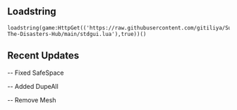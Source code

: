 
## Loadstring

```
loadstring(game:HttpGet(('https://raw.githubusercontent.com/gitiliya/Survive-The-Disasters-Hub/main/stdgui.lua'),true))()
```

## Recent Updates

-- Fixed SafeSpace

-- Added DupeAll

-- Remove Mesh
